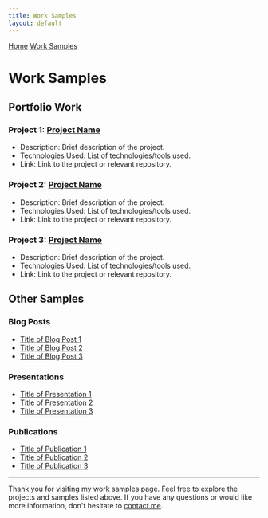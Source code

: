 ```yaml
---
title: Work Samples
layout: default
---
```


<!-- Add this HTML for navigation ribbon -->
<div class="ribbon">
  <a href="index.md">Home</a> <!-- Link back to your main page -->
  <a href="work_samples.md">Work Samples</a>
</div>

<a id="welcome"></a>
# Work Samples

## Portfolio Work

### Project 1: [Project Name](link_to_project)
- Description: Brief description of the project.
- Technologies Used: List of technologies/tools used.
- Link: Link to the project or relevant repository.

### Project 2: [Project Name](link_to_project)
- Description: Brief description of the project.
- Technologies Used: List of technologies/tools used.
- Link: Link to the project or relevant repository.

### Project 3: [Project Name](link_to_project)
- Description: Brief description of the project.
- Technologies Used: List of technologies/tools used.
- Link: Link to the project or relevant repository.

<!-- Add more projects as needed -->

## Other Samples

### Blog Posts

- [Title of Blog Post 1](link_to_blog_post)
- [Title of Blog Post 2](link_to_blog_post)
- [Title of Blog Post 3](link_to_blog_post)

### Presentations

- [Title of Presentation 1](link_to_presentation)
- [Title of Presentation 2](link_to_presentation)
- [Title of Presentation 3](link_to_presentation)

### Publications

- [Title of Publication 1](link_to_publication)
- [Title of Publication 2](link_to_publication)
- [Title of Publication 3](link_to_publication)

---

Thank you for visiting my work samples page. Feel free to explore the projects and samples listed above. If you have any questions or would like more information, don't hesitate to [contact me](#contact).

